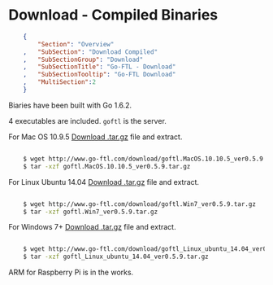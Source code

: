 Download - Compiled Binaries
============================
``` JSON
	{
		"Section": "Overview"
	,	"SubSection": "Download Compiled"
	,	"SubSectionGroup": "Download"
	,	"SubSectionTitle": "Go-FTL - Download"
	,	"SubSectionTooltip": "Go-FTL Download"
	, 	"MultiSection":2
	}
```

Biaries have been built with Go 1.6.2.

4 executables are included.  `goftl` is the server.

For Mac OS 10.9.5 <a href="http://www.go-ftl.com/download/goftl.MacOS.10.10.5_ver0.5.9.tar.gz">Download .tar.gz</a> file and extract.

```bash

	$ wget http://www.go-ftl.com/download/goftl.MacOS.10.10.5_ver0.5.9.tar.gz
	$ tar -xzf goftl.MacOS.10.10.5_ver0.5.9.tar.gz

```


For Linux Ubuntu 14.04 <a href="http://www.go-ftl.com/download/goftl.Win7_ver0.5.9.tar.gz">Download .tar.gz</a> file and extract.

```bash

	$ wget http://www.go-ftl.com/download/goftl.Win7_ver0.5.9.tar.gz
	$ tar -xzf goftl.Win7_ver0.5.9.tar.gz

```


For Windows 7+ <a href="http://www.go-ftl.com/download/goftl_Linux_ubuntu_14.04_ver0.5.9.tar.gz">Download .tar.gz</a> file and extract.

```bash

	$ wget http://www.go-ftl.com/download/goftl_Linux_ubuntu_14.04_ver0.5.9.tar.gz
	$ tar -xzf goftl_Linux_ubuntu_14.04_ver0.5.9.tar.gz

```

ARM for Raspberry Pi is in the works.


<!-- File: ./doc/DownloadsBinar.md -->


